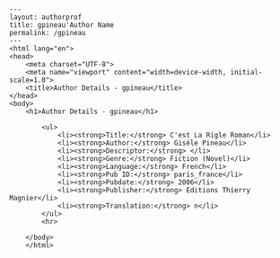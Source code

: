 
    ---
    layout: authorprof
    title: gpineau'Author Name 
    permalink: /gpineau
    ---
    <html lang="en">
    <head>
        <meta charset="UTF-8">
        <meta name="viewport" content="width=device-width, initial-scale=1.0">
        <title>Author Details - gpineau</title>
    </head>
    <body>
        <h1>Author Details - gpineau</h1>
        
            <ul>
                <li><strong>Title:</strong> C'est La Rígle Roman</li>
                <li><strong>Author:</strong> Gisèle Pineau</li>
                <li><strong>Descriptor:</strong> </li>
                <li><strong>Genre:</strong> Fiction (Novel)</li>
                <li><strong>Language:</strong> French</li>
                <li><strong>Pub ID:</strong> paris_france</li>
                <li><strong>Pubdate:</strong> 2006</li>
                <li><strong>Publisher:</strong> Editions Thierry Magnier</li>
                <li><strong>Translation:</strong> n</li>
            </ul>
            <hr>
            
        </body>
        </html>
        
